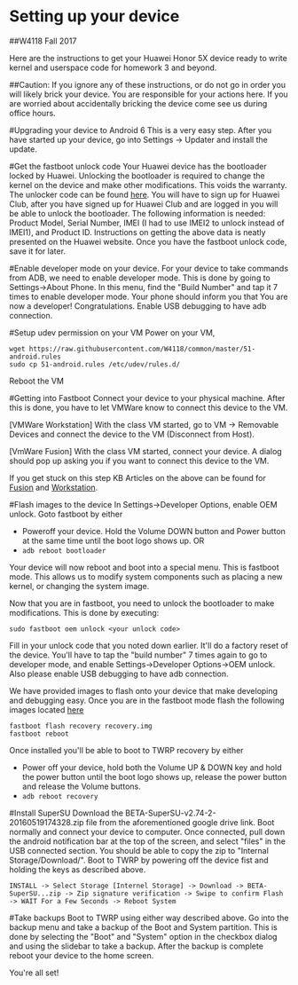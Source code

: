 # Setting up your device
##W4118 Fall 2017

Here are the instructions to get your Huawei Honor 5X device ready to write kernel and userspace code for homework 3 and beyond.

##Caution: If you ignore any of these instructions, or do not go in order you will likely brick your device.  You are responsible for your actions here.  If you are worried about accidentally bricking the device come see us during office hours.

#Upgrading your device to Android 6
This is a very easy step.  After you have started up your device, go into Settings -> Updater and install the update.

#Get the fastboot unlock code
Your Huawei device has the bootloader locked by Huawei.  Unlocking the bootloader is required to change the kernel on the device and make other modifications.  This voids the warranty.  The unlocker code can be found [here](https://emui.huawei.com/en/plugin/unlock/index).  You will have to sign up for Huawei Club, after you have signed up for Huawei Club and are logged in you will be able to unlock the bootloader.  The following information is needed: Product Model, Serial Number, IMEI (I had to use IMEI2 to unlock instead of IMEI1), and Product ID.  Instructions on getting the above data is neatly presented on the Huawei website.  Once you have the fastboot unlock code, save it for later.

#Enable developer mode on your device.
For your device to take commands from ADB, we need to enable developer mode.  This is done by going to Settings->About Phone.  In this menu, find the "Build Number" and tap it 7 times to enable developer mode.  Your phone should inform you that You are now a developer!  Congratulations. Enable USB debugging to have adb connection.

#Setup udev permission on your VM
Power on your VM,
```
wget https://raw.githubusercontent.com/W4118/common/master/51-android.rules
sudo cp 51-android.rules /etc/udev/rules.d/
```
Reboot the VM

#Getting into Fastboot
Connect your device to your physical machine.  After this is done, you have to let VMWare know to connect this device to the VM.  

[VMWare Workstation] With the class VM started, go to VM -> Removable Devices and connect the device to the VM (Disconnect from Host).

[VmWare Fusion] With the class VM started, connect your device.  A dialog should pop up asking you if you want to connect this device to the VM.

If you get stuck on this step KB Articles on the above can be found for [Fusion](https://pubs.vmware.com/fusion-4/index.jsp?topic=%2Fcom.vmware.fusion.help.doc%2FGUID-F081AFAF-7DBB-44FA-BC5B-C41928CFBAE1.html) and [Workstation](https://www.vmware.com/support/ws55/doc/ws_devices_usb_connect.html).

#Flash images to the device
In Settings->Developer Options, enable OEM unlock. Goto fastboot by either

+ Poweroff your device. Hold the Volume DOWN button and Power button at the same time until the boot logo shows up. OR
+ ```adb reboot bootloader```

Your device will now reboot and boot into a special menu.  This is fastboot mode.  This allows us to modify system components such as placing a new kernel, or changing the system image.

Now that you are in fastboot, you need to unlock the bootloader to make modifications.  This is done by executing:
```
sudo fastboot oem unlock <your unlock code>
```
Fill in your unlock code that you noted down earlier. It'll do a factory reset of the device. You'll have to tap the "build number" 7 times again to go to developer mode, and enable Settings->Developer Options->OEM unlock. Also please enable USB debugging to have adb connection.

We have provided images to flash onto your device that make developing and debugging easy.  Once you are in the fastboot mode flash the following images located [here](https://drive.google.com/drive/folders/0B8gV4-XkkODsVHoxei1YWkNnMTA?usp=sharing)
```
fastboot flash recovery recovery.img
fastboot reboot
```
Once installed you'll be able to boot to TWRP recovery by either

+ Power off your device, hold both the Volume UP & DOWN key and hold the power button until the boot logo shows up, release the power button and release the Volume buttons.
+ ```adb reboot recovery```

#Install SuperSU
Download the BETA-SuperSU-v2.74-2-20160519174328.zip file from the aforementioned google drive link. Boot normally and connect your device to computer. Once connected, pull down the android notification bar at the top of the screen, and select "files" in the USB connected section. You should be able to copy the zip to "Internal Storage/Download/". Boot to TWRP by powering off the device fist and holding the keys as described above.

```
INSTALL -> Select Storage [Internel Storage] -> Download -> BETA-SuperSU...zip -> Zip signature verification -> Swipe to confirm Flash -> WAIT For a Few Seconds -> Reboot System
```

#Take backups
Boot to TWRP using either way described above. Go into the backup menu and take a backup of the Boot and System partition.  This is done by selecting the "Boot" and "System" option in the checkbox dialog and using the slidebar to take a backup.  After the backup is complete reboot your device to the home screen.

You're all set!
